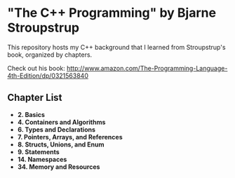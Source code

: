 <h1>"The C++ Programming" by Bjarne Stroupstrup</h1>

This repository hosts my C++ background that I learned
from Stroupstrup's book, organized by chapters.

Check out his book: http://www.amazon.com/The-Programming-Language-4th-Edition/dp/0321563840

<h2>Chapter List</h2>
<ul>
  <li><b>2.</h2> Basics</i>
  <li><b>4.</h2> Containers and Algorithms </li>
  <li><b>6.</h2> Types and Declarations </li>
  <li><b>7.</h2> Pointers, Arrays, and References </li>
  <li><b>8.</h2> Structs, Unions, and Enum </li>
  <li><b>9.</h2> Statements </li>
  <li><b>14.</h2> Namespaces </li>
  <li><b>34.</h2> Memory and Resources </li>
</ul>

